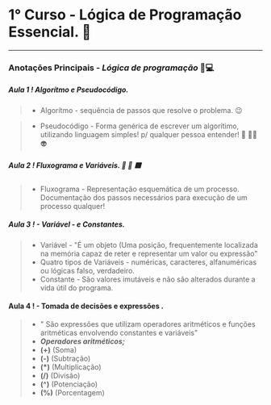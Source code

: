 # 1° Curso - Lógica de Programação Essencial. 🤔
---------------
### Anotações Principais - ___Lógica de programação___  📓💻

##### Aula 1 ! Algorítmo e Pseudocódigo.

> - Algorítmo - sequência de passos que resolve o problema. 😉

> - Pseudocódigo - Forma genérica de escrever um algorítimo, utilizando linguagem simples! p/ qualquer pessoa entender! 🧔 🤷‍♀️ 👽 

##### Aula 2 ! ___Fluxograma e Variáveis___. 🔵 🔶 🟦 

> - Fluxograma - Representação esquemática de um processo. Documentação dos passos necessários para execução de um processo qualquer! 

##### Aula 3 ! - **Variável** - e **Constantes**. 

> - Variável - "É um objeto (Uma posição, frequentemente localizada na memória capaz de reter e representar um valor ou expressão"
> - Quatro tipos de Variáveis - numéricas, caracteres, alfanuméricas ou lógicas falso, verdadeiro. 
> - Constante - São valores imutáveis e não são alterados durante a vida útil do programa.

#### Aula 4 ! - Tomada de **decisões** e **expressões** .

> - " São expressões que utilizam operadores aritméticos e funções aritméticas envolvendo constantes e variáveis" 
> - ***Operadores aritméticos;***
> - **(+)** (Soma)
> - **(-)** (Subtração)
> - **(*)** (Multiplicação)
> - **(/)** (Divisão)
> - **(^)** (Potenciação)
> - **(%)** (Porcentagem)
